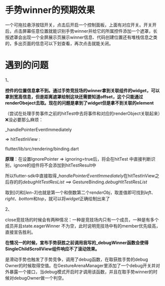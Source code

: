 # 手势winner的预期效果

一个可拖拉悬浮按钮开关，点击后开启一个控制面板，上面有对应开关。开关开后，点击屏幕任意位置就能识别手势winner并给它的所属控件添加一个遮罩，长按遮罩会出现一个全屏展示页展示winner信息、代码创建位置还有堆栈信息之类的，多出页面的信息可以下划查看，再次点击就能关闭。

# 遇到的问题

1、

**控件的位置信息拿不到。通过手势竞技场的winner拿到关联组件的widget，可以拿到宽高信息，但是距离遮罩绘制这块还需要知道offset，这个只能通过renderObeject去取。现在的问题是拿到了widget但是拿不到关联的element**

（尝试在处理手势事件之前的hitTest中去将事件和对应的renderObject关联起来）❌没必要那么麻烦：

_handlePointerEventImmediately

=> hitTestInView :

flutter/lib/src/rendering/binding.dart

**原理**：在设置IgnorePointer => ignoring=true后，将会在hitTest 中直接判断识别，ignore的组件将不会添加到hitTestResult中

所以flutter-sdk中直接取得_*handlePointerEventImmediately*在hitTestInView之后存的的*debugHitTestResList ==>* GestureBinding.*debugHitTestResList*

取到[*0*]和[*len-3*]也就是第一个和倒数第二个*renderObj*，取差值即可找到*left*、*right*、*bottom*和*top*，就可以将*widget*正确绘制出来了



2、

close竞技场的时候会有两种情况：一种是竞技场内只有一个成员，一种是有多个成员并且state.eagerWinner 不为空，此时说明竞技场中有的member优先级高，直接宣告胜利。

**在情况一的时候，宣布手势获胜之前调用我写的_debugWinner函数会使得SingleChildScrollView组件响应不了滚动效果。**

是滑动手势也触发了手势竞争，调用了debug函数，在取获胜手势的debug Owner的时候取得空值。在GestureArenaManager里添加了一个debug开关并对外暴露一个接口，当debug模式开启时才调用该函数，并且在取手势winner的时候对debugOwner做一个判空。